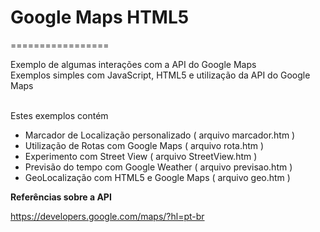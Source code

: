 <h1>Google Maps HTML5</h1>
=================

Exemplo de algumas interações com a API do Google Maps<br>
Exemplos simples com JavaScript, HTML5 e utilização da API do Google Maps<br>

<br>Estes exemplos contém<br>

<ul>
  <li>Marcador de Localização personalizado  ( arquivo marcador.htm )</li>
  <li>Utilização de Rotas com Google Maps  ( arquivo rota.htm )</li>
  <li>Experimento com Street View  ( arquivo StreetView.htm )</li>
  <li>Previsão do tempo com Google Weather  ( arquivo previsao.htm )</li>
  <li>GeoLocalização com HTML5 e Google Maps  ( arquivo geo.htm )</li>
</ul>


<b>Referências sobre a API</b> <br>


https://developers.google.com/maps/?hl=pt-br
